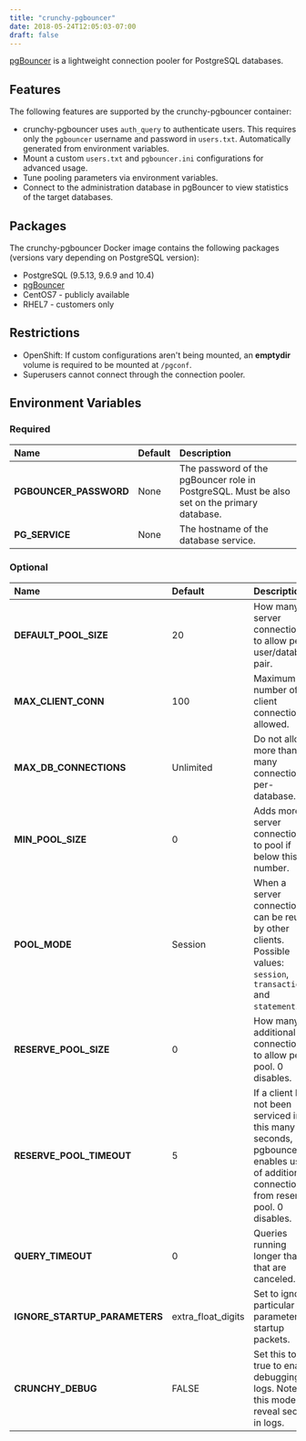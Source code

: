 ```yaml
---
title: "crunchy-pgbouncer"
date: 2018-05-24T12:05:03-07:00
draft: false
---
```


[pgBouncer](https://pgbouncer.github.io/) is a lightweight connection pooler for PostgreSQL databases.

## Features

The following features are supported by the crunchy-pgbouncer container:

 * crunchy-pgbouncer uses `auth_query` to authenticate users.  This requires only the `pgbouncer`
   username and password in `users.txt`.  Automatically generated from environment variables.
 * Mount a custom `users.txt` and `pgbouncer.ini` configurations for advanced usage.
 * Tune pooling parameters via environment variables.
 * Connect to the administration database in pgBouncer to view statistics of the target databases.

## Packages

The crunchy-pgbouncer Docker image contains the following packages (versions vary depending on PostgreSQL version):

* PostgreSQL (9.5.13, 9.6.9 and 10.4)
* [pgBouncer](https://pgbouncer.github.io/)
* CentOS7 - publicly available
* RHEL7 - customers only

## Restrictions

 * OpenShift: If custom configurations aren't being mounted, an **emptydir** volume is required
   to be mounted at `/pgconf`.
 * Superusers cannot connect through the connection pooler.

## Environment Variables

### Required
**Name**|**Default**|**Description**
:-----|:-----|:-----
**PGBOUNCER_PASSWORD**|None|The password of the pgBouncer role in PostgreSQL. Must be also set on the primary database.
**PG_SERVICE**|None|The hostname of the database service.

### Optional
**Name**|**Default**|**Description**
:-----|:-----|:-----
**DEFAULT_POOL_SIZE**|20|How many server connections to allow per user/database pair.
**MAX_CLIENT_CONN**|100|Maximum number of client connections allowed.
**MAX_DB_CONNECTIONS**|Unlimited|Do not allow more than this many connections per-database.
**MIN_POOL_SIZE**|0|Adds more server connections to pool if below this number.
**POOL_MODE**|Session|When a server connection can be reused by other clients. Possible values: `session`, `transaction` and `statement`.
**RESERVE_POOL_SIZE**|0|How many additional connections to allow per pool. 0 disables.
**RESERVE_POOL_TIMEOUT**|5|If a client has not been serviced in this many seconds, pgbouncer enables use of additional connections from reserve pool. 0 disables.
**QUERY_TIMEOUT**|0|Queries running longer than that are canceled.
**IGNORE_STARTUP_PARAMETERS**|extra_float_digits|Set to ignore particular parameters in startup packets.
**CRUNCHY_DEBUG**|FALSE|Set this to true to enable debugging in logs. Note: this mode can reveal secrets in logs.
